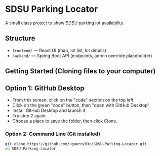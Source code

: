 # SDSU Parking Locator

A small class project to show SDSU parking lot availability.

## Structure
- `frontend/` — React UI (map, lot list, lot details)
- `backend/` — Spring Boot API (endpoints, admin override placeholder)

## Getting Started (Cloning files to your computer)

## Option 1: GitHub Desktop
- From this screen, click on the "code" section on the top left
- Click on the green "code" button, then "open with GitHub Desktop"
- Install GitHub Desktop and launch it
- Try step 2 again
- Choose a place to save the folder, then click Clone. 

  
### Option 2: Command Line (Git installed)
```bash
git clone https://github.com/<guerov03>/SDSU-Parking-Locator.git
cd SDSU-Parking-Locator

